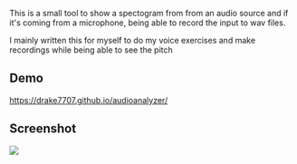 This is a small tool to show a spectogram from from an audio source and if it's coming from a microphone, being able to record the input to wav files.

I mainly written this for myself to do my voice exercises and make recordings while being able to see the pitch

## Demo

https://drake7707.github.io/audioanalyzer/

## Screenshot

![](https://i.imgur.com/rhwOHfw.png)
